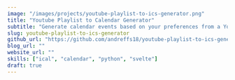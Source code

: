 ```yaml
---
image: "/images/projects/youtube-playlist-to-ics-generator.png"
title: "Youtube Playlist to Calendar Generator"
subtitle: "Generate calendar events based on your preferences from a Youtube Playlist so you dont forget to watch it."
slug: youtube-playlist-to-ics-generator
github_url: "https://github.com/andreffs18/youtube-playlist-to-ics-generator"
blog_url: ""
website_url: ""
skills: ["ical", "calendar", "python", "svelte"]
draft: true
---
```

